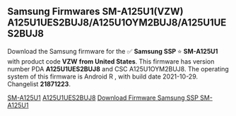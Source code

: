 <h2>Samsung Firmwares SM-A125U1(VZW) A125U1UES2BUJ8/A125U1OYM2BUJ8/A125U1UES2BUJ8</h2>
Download the Samsung firmware for the ✅ <strong>Samsung SSP </strong> ⭐ <strong>SM-A125U1</strong> with product code <strong>VZW</strong> <strong> from United States</strong>. This firmware has version number PDA <strong>A125U1UES2BUJ8</strong> and CSC A125U1OYM2BUJ8. The operating system of this firmware is Android R , with build date 2021-10-29. Changelist <strong>21871223</strong>.


[SM-A125U1](https://samfirm.shop/samsung/model/SM-A125U1)
[A125U1UES2BUJ8](https://samfirm.shop/samsung/pda/A125U1UES2BUJ8)
[Download Firmware Samsung SSP SM-A125U1](https://samfirm.shop/samsung/firmware/469357)
